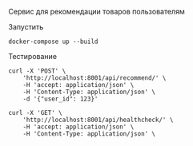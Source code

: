 Сервис для рекомендации товаров пользователям

Запустить
```
docker-compose up --build
```

Тестирование
```
curl -X 'POST' \
    'http://localhost:8001/api/recommend/' \
    -H 'accept: application/json' \
    -H 'Content-Type: application/json' \
    -d '{"user_id": 123}'
```

```
curl -X 'GET' \
    'http://localhost:8001/api/healthcheck/' \
    -H 'accept: application/json' \
    -H 'Content-Type: application/json' \
```